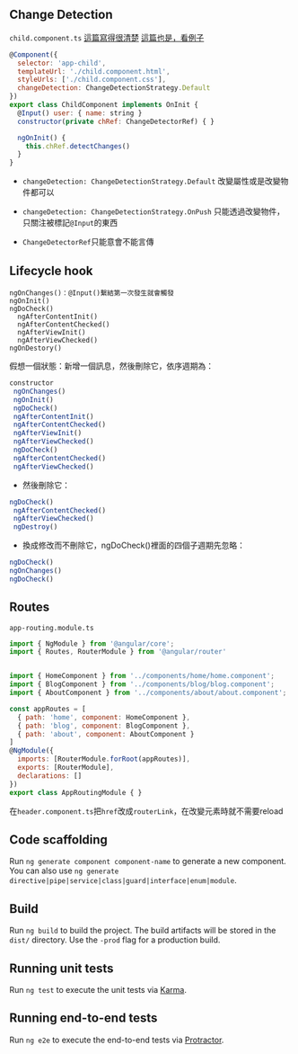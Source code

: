 ## Change Detection
`child.component.ts`
[這篇寫得很清楚](https://blog.kevinyang.net/2017/01/23/angular2-change-detection/)
[這篇也是，看例子](https://blog.kevinyang.net/2017/08/09/angular-changedetector-markforcheck/)
```js
@Component({
  selector: 'app-child',
  templateUrl: './child.component.html',
  styleUrls: ['./child.component.css'],
  changeDetection: ChangeDetectionStrategy.Default
})
export class ChildComponent implements OnInit {
  @Input() user: { name: string }
  constructor(private chRef: ChangeDetectorRef) { }

  ngOnInit() {
    this.chRef.detectChanges()
  }
}
```
* `changeDetection: ChangeDetectionStrategy.Default`
改變屬性或是改變物件都可以
* `changeDetection: ChangeDetectionStrategy.OnPush`
只能透過改變物件，只關注被標記`@Input`的東西


* `ChangeDetectorRef`只能意會不能言傳

## Lifecycle hook

```
ngOnChanges()：@Input()繫結第一次發生就會觸發
ngOnInit()
ngDoCheck() 
  ngAfterContentInit() 
  ngAfterContentChecked() 
  ngAfterViewInit() 
  ngAfterViewChecked()
ngOnDestory()
```
假想一個狀態：新增一個訊息，然後刪除它，依序週期為：

```js
constructor
 ngOnChanges()
 ngOnInit()
 ngDoCheck()
 ngAfterContentInit()
 ngAfterContentChecked()
 ngAfterViewInit()
 ngAfterViewChecked()
 ngDoCheck()
 ngAfterContentChecked()
 ngAfterViewChecked()
```
* 然後刪除它：
```js
ngDoCheck()
 ngAfterContentChecked()
 ngAfterViewChecked()
 ngDestroy()
```

* 換成修改而不刪除它，ngDoCheck()裡面的四個子週期先忽略：
```js
ngDoCheck()
ngOnChanges()
ngDoCheck()
```

## Routes
`app-routing.module.ts`
```js
import { NgModule } from '@angular/core';
import { Routes, RouterModule } from '@angular/router'


import { HomeComponent } from '../components/home/home.component';
import { BlogComponent } from '../components/blog/blog.component';
import { AboutComponent } from '../components/about/about.component';

const appRoutes = [
  { path: 'home', component: HomeComponent },
  { path: 'blog', component: BlogComponent },
  { path: 'about', component: AboutComponent }
]
@NgModule({
  imports: [RouterModule.forRoot(appRoutes)],
  exports: [RouterModule],
  declarations: []
})
export class AppRoutingModule { }
```

在`header.component.ts`把`href`改成`routerLink`，在改變元素時就不需要reload


## Code scaffolding

Run `ng generate component component-name` to generate a new component. You can also use `ng generate directive|pipe|service|class|guard|interface|enum|module`.

## Build

Run `ng build` to build the project. The build artifacts will be stored in the `dist/` directory. Use the `-prod` flag for a production build.

## Running unit tests

Run `ng test` to execute the unit tests via [Karma](https://karma-runner.github.io).

## Running end-to-end tests

Run `ng e2e` to execute the end-to-end tests via [Protractor](http://www.protractortest.org/).

